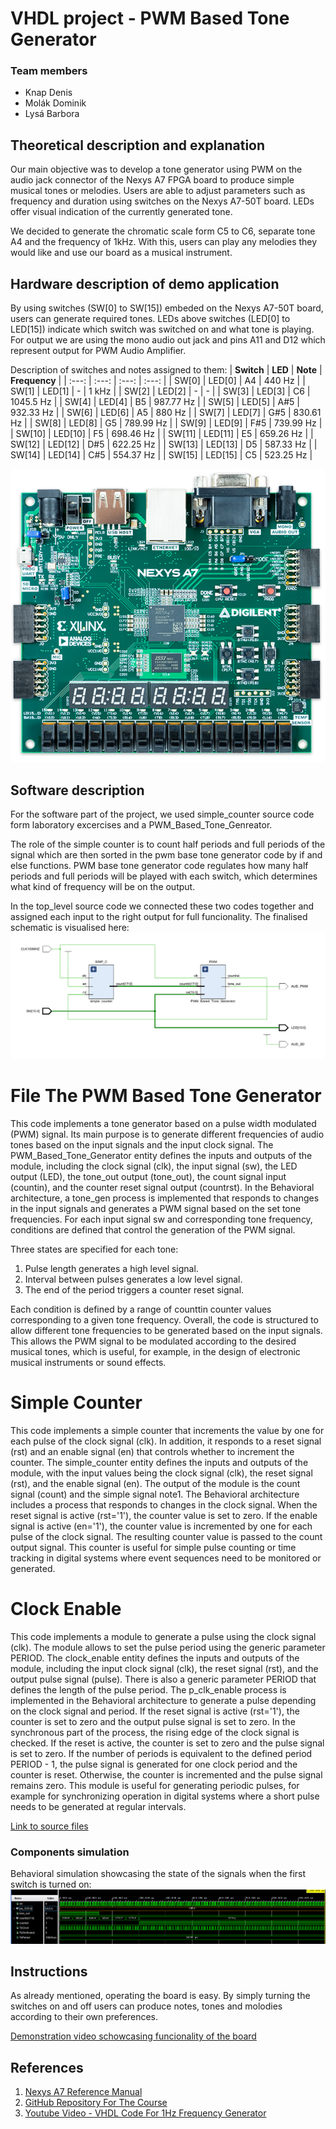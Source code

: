# VHDL project - PWM Based Tone Generator

### Team members

* Knap Denis
* Molák Dominik
* Lysá Barbora

## Theoretical description and explanation

Our main objective was to develop a tone generator using PWM on the audio jack connector of the Nexys A7 FPGA board to produce simple musical tones or melodies. 
Users are able to adjust parameters such as frequency and duration using switches on the Nexys A7-50T board. LEDs offer visual indication of the currently generated tone.

We decided to generate the chromatic scale form C5 to C6, separate tone A4 and the frequency of 1kHz. With this, users can play any melodies they would like and use our board as a musical instrument. 

## Hardware description of demo application
By using switches (SW[0] to SW[15]) embeded on the Nexys A7-50T board, users can generate required tones. LEDs above switches (LED[0] to LED[15]) 
indicate which switch was switched on and what tone is playing. 
For output we are using the mono audio out jack and pins A11 and D12 which represent output for PWM Audio Amplifier. 

Description of switches and notes assigned to them:
| **Switch** | **LED** | **Note** | **Frequency** |
| :---: | :---: | :---: | :---: |
| SW[0] | LED[0] | A4 | 440 Hz |
| SW[1] | LED[1] | - | 1 kHz |
| SW[2] | LED[2] | - | - |
| SW[3] | LED[3] | C6 | 1045.5 Hz |
| SW[4] | LED[4] | B5 | 987.77 Hz |
| SW[5] | LED[5] | A#5 | 932.33 Hz |
| SW[6] | LED[6] | A5 | 880 Hz |
| SW[7] | LED[7] | G#5 | 830.61 Hz |
| SW[8] | LED[8] | G5 | 789.99 Hz |
| SW[9] | LED[9] | F#5 | 739.99 Hz |
| SW[10] | LED[10] | F5 | 698.46 Hz |
| SW[11] | LED[11] | E5 | 659.26 Hz |
| SW[12] | LED[12] | D#5 | 622.25 Hz |
| SW[13] | LED[13] | D5 | 587.33 Hz |
| SW[14] | LED[14] | C#5 | 554.37 Hz |
| SW[15] | LED[15] | C5 | 523.25 Hz |

![Nexys A7-50T](images/nexys.png)


## Software description
For the software part of the project, we used simple_counter source code form laboratory excercises and a PWM_Based_Tone_Genreator. 


The role of the simple counter is to count half periods and full periods of the signal which are then sorted in the pwm base tone generator code by if and else functions. 
PWM base tone generator code regulates how many half periods and full periods will be played with each switch, which determines what kind of frequency will be on the output.     

In the top_level source code we connected these two codes together and assigned each input to the right output for full funcionality. The finalised schematic is visualised here:  
![Wiring Diagram](images/schema.png)

# File The PWM Based Tone Generator
This code implements a tone generator based on a pulse width modulated (PWM) signal. Its main purpose is to generate different frequencies of audio tones based on the input signals and the input clock signal.
The PWM_Based_Tone_Generator entity defines the inputs and outputs of the module, including the clock signal (clk), the input signal (sw), the LED output (LED), the tone_out output (tone_out), the count signal input (countin), and the counter reset signal output (countrst).
In the Behavioral architecture, a tone_gen process is implemented that responds to changes in the input signals and generates a PWM signal based on the set tone frequencies. For each input signal sw and corresponding tone frequency, conditions are defined that control the generation of the PWM signal.

Three states are specified for each tone:
1)	Pulse length generates a high level signal.
2)	Interval between pulses generates a low level signal.
3)	The end of the period triggers a counter reset signal.

Each condition is defined by a range of counttin counter values corresponding to a given tone frequency.
Overall, the code is structured to allow different tone frequencies to be generated based on the input signals. This allows the PWM signal to be modulated according to the desired musical tones, which is useful, for example, in the design of electronic musical instruments or sound effects.

# Simple Counter
This code implements a simple counter that increments the value by one for each pulse of the clock signal (clk). In addition, it responds to a reset signal (rst) and an enable signal (en) that controls whether to increment the counter.
The simple_counter entity defines the inputs and outputs of the module, with the input values being the clock signal (clk), the reset signal (rst), and the enable signal (en). The output of the module is the count signal (count) and the simple signal note1.
The Behavioral architecture includes a process that responds to changes in the clock signal. When the reset signal is active (rst='1'), the counter value is set to zero. If the enable signal is active (en='1'), the counter value is incremented by one for each pulse of the clock signal.
The resulting counter value is passed to the count output signal. This counter is useful for simple pulse counting or time tracking in digital systems where event sequences need to be monitored or generated.

# Clock Enable
This code implements a module to generate a pulse using the clock signal (clk). The module allows to set the pulse period using the generic parameter PERIOD.
The clock_enable entity defines the inputs and outputs of the module, including the input clock signal (clk), the reset signal (rst), and the output pulse signal (pulse). There is also a generic parameter PERIOD that defines the length of the pulse period.
The p_clk_enable process is implemented in the Behavioral architecture to generate a pulse depending on the clock signal and period. If the reset signal is active (rst='1'), the counter is set to zero and the output pulse signal is set to zero.
In the synchronous part of the process, the rising edge of the clock signal is checked. If the reset is active, the counter is set to zero and the pulse signal is set to zero. If the number of periods is equivalent to the defined period PERIOD - 1, the pulse signal is generated for one clock period and the counter is reset. Otherwise, the counter is incremented and the pulse signal remains zero.
This module is useful for generating periodic pulses, for example for synchronizing operation in digital systems where a short pulse needs to be generated at regular intervals.


[Link to source files](projekt_finalna_verze/PWM_Based_Tone_Generator.srcs) 

### Components simulation

Behavioral simulation showcasing the state of the signals when the first switch is turned on:
![Testbench](images/simulacia.png)


## Instructions
As already mentioned, operating the board is easy. By simply turning the switches on and off users can produce notes, tones and molodies according to their own preferences.

[Demonstration video schowcasing funcionality of the board](https://youtube.com/shorts/lQLAUqp4Dtc?si=swuIUwftOgwQgKO7)


## References

1. [Nexys A7 Reference Manual](https://digilent.com/reference/programmable-logic/nexys-a7/reference-manual)
2. [GitHub Repository For The Course](https://github.com/tomas-fryza/vhdl-course/tree/master)
3. [Youtube Video - VHDL Code For 1Hz Frequency Generator](https://www.youtube.com/watch?v=IaEMLoEjr0s)
